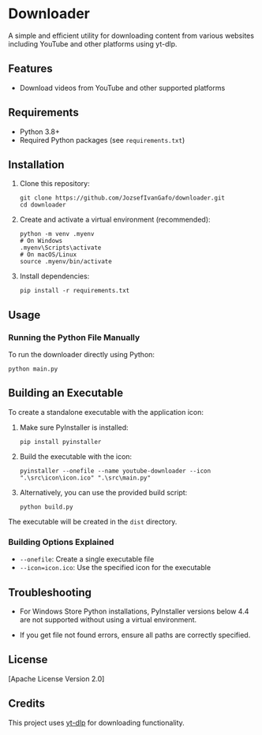 # Downloader

A simple and efficient utility for downloading content from various websites including YouTube and other platforms using yt-dlp.

## Features

- Download videos from YouTube and other supported platforms

## Requirements

- Python 3.8+
- Required Python packages (see `requirements.txt`)

## Installation

1. Clone this repository:
   ```
   git clone https://github.com/JozsefIvanGafo/downloader.git
   cd downloader
   ```

2. Create and activate a virtual environment (recommended):
   ```
   python -m venv .myenv
   # On Windows
   .myenv\Scripts\activate
   # On macOS/Linux
   source .myenv/bin/activate
   ```

3. Install dependencies:
   ```
   pip install -r requirements.txt
   ```

## Usage

### Running the Python File Manually

To run the downloader directly using Python:

```
python main.py
```

## Building an Executable

To create a standalone executable with the application icon:

1. Make sure PyInstaller is installed:
   ```
   pip install pyinstaller
   ```

2. Build the executable with the icon:
   ```
   pyinstaller --onefile --name youtube-downloader --icon ".\src\icon\icon.ico" ".\src\main.py" 
   ```



3. Alternatively, you can use the provided build script:
   ```
   python build.py
   ```

The executable will be created in the `dist` directory.

### Building Options Explained

- `--onefile`: Create a single executable file
- `--icon=icon.ico`: Use the specified icon for the executable

## Troubleshooting

- For Windows Store Python installations, PyInstaller versions below 4.4 are not supported without using a virtual environment.

- If you get file not found errors, ensure all paths are correctly specified.

## License

[Apache License Version 2.0]

## Credits

This project uses [yt-dlp](https://github.com/yt-dlp/yt-dlp) for downloading functionality.

